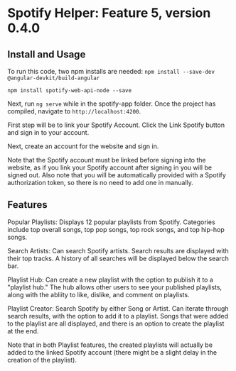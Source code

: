 # Spotify Helper: Feature 5, version 0.4.0

## Install and Usage
To run this code, two npm installs are needed: 
`npm install --save-dev @angular-devkit/build-angular`

`npm install spotify-web-api-node --save`

Next, run `ng serve` while in the spotify-app folder.  Once the project has compiled, navigate to `http://localhost:4200`. 

First step will be to link your Spotify Account.  Click the Link Spotify button and sign in to your account. 

Next, create an account for the website and sign in. 

Note that the Spotify account must be linked before signing into the website, as if you link your Spotify account after signing in you will be signed out.  Also note that you will be automatically provided with a Spotify authorization token, so there is no need to add one in manually. 

## Features
Popular Playlists: Displays 12 popular playlists from Spotify.  Categories include top overall songs, top pop songs, top rock songs, and top hip-hop songs. 

Search Artists: Can search Spotify artists. Search results are displayed with their top tracks.  A history of all searches will be displayed below the search bar. 

Playlist Hub: Can create a new playlist with the option to publish it to a "playlist hub." The hub allows other users to see your published playlists, along with the abliity to like, dislike, and comment on playlists. 

Playlist Creator: Search Spotify by either Song or Artist. Can iterate through search results, with the option to add it to a playlist.  Songs that were added to the playlist are all displayed, and there is an option to create the playlist at the end. 

Note that in both Playlist features, the created playlists will actually be added to the linked Spotify account (there might be a slight delay in the creation of the playlist). 
